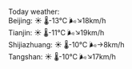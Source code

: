 Today weather:  
Beijing: ☀️   🌡️-13°C 🌬️↘18km/h  
Tianjin: ☀️   🌡️-11°C 🌬️↘19km/h  
Shijiazhuang: ☀️   🌡️-10°C 🌬️→8km/h  
Tangshan: ☀️   🌡️-10°C 🌬️↘17km/h  

